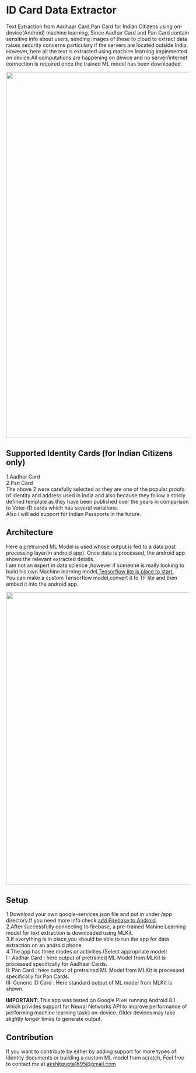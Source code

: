 # ID Card Data Extractor

Text Extraction from Aadhaar Card,Pan Card for Indian Citizens using on-device(Android) machine learning. 
Since Aadhar Card and Pan Card contain sensitive info about users, sending images of these to cloud to extract data
raises security concerns particulary if the servers are located outside India.  
However, here all the text is extracted using machine learning implemented on device.All computations are happening on device and no server/internet connection is required once the trained ML model has been downloaded.

<img src="https://lh3.googleusercontent.com/9JisclTeXnC14T5fzUkMyTkGXZ4rSWtZ2QxLBqRJj1Ce6nG52RVj0KGZDOIl16FKqIy48SAF-hPMhB-4qqeqFIKUetpoWYzcsaeQK1_eJG3v17cX5UHaWOB5xtqHUtVU8GfeJT2CufDW8J-wGIQg4E1jzLBE95GRfiEtNzHL79BIiaB0hLx9gMKuoAulHIM9c0pl9XWj0bJUuFrFgjzNce4V8KvWsxyVPKoOGjTOvCCjHPS7jxgck9j0fwxpKS1KVVtFT-ycPLH8DkHTCk6QZHQM_L-TYKPykKrhqXklNZf1aXIU3-ptahHbuG-eTgXVZ_zos3Gel_X-cyNg7FpyrdzrbYYRT0_ObWbYtiHTpVBw7WSDWDLM8iFJvzFWF6jazxQWsSiSQXgE6nZzoCtUlYC4bKLsfLtWa5-MN1Qno8k2eMyZ489DO5IKIUynHZUDHUkL6cwDyN1SlZxhJkT7Nd3PFHmFG_vOtZ99BH7gWVuXFqV4cuMUdfGB9fUkzeYnp_g0Ztw5h3HYtkUEsHYwEx2q9gRhL3F-ps-3-mbsfnWQR5t7LsiiAQGrQt1iFFdoNjSKX9ntLj0Zk0WlYsRyCbhtHkmqdjh9ne1tTGlhsf37ihhuQBt-ljjXNtFYsqSSkmGdHYcqooMJUfp_4eNZvOnCGOIh5NMsmA=w2160-h1384-no" align="center" width="1000">

## Supported Identity Cards (for Indian Citizens only)

1.Aadhar Card  
2.Pan Card  
The above 2 were carefully selected as they are one of the popular proofs of identity and address used in India and also because they follow a stricly defined template as they have been published over the years in comparison to Voter-ID cards which has several variations.  
Also i will add support for Indian Passports in the future.  

## Architecture

Here a pretrained ML Model is used whose output is fed to a data post processing layer(in android app). Once data is processed, the android app shows the relevant extracted details.  
I am not an expert in data science ,however if someone is really looking to build his own Machine learning model,[Tensorflow lite is place to start.](https://www.tensorflow.org/mobile/tflite/)  
You can make a custom Tensorflow model,convert it to TF lite and then embed it into the android app.  

<img src="https://lh3.googleusercontent.com/Fx2RsHY1XgRr2NHhBXcwaWw2gNL19hJJ7OkFLj75AOmPxPTJays0GYX7EQEaLPkX9X-Aofx1UIDvfo4Hgh1GR7B_UmwhNtiqRpOkjiqrg1lFCAjp7ljHYxRRsLXK_rLOYfJvEO6p9iq5uiY_fU99QiuOnDj9Cu8TOxeDa5CV4qgVLlpvOdfXtkrRZQTSjY--dJUpPtBBaOBCCEq5nBccYO5fHf6lJzBNST4Ac7WMyvxAZPnyAw7m8h4xG_c3d0n50kOA3l7HHoHHmwOPxExDhQVNFDzRNEb-b08FmsAH-abbU21_9jH6ZVMu_cBDooMpUtXjFIS527zO1IEPp0SEiDE8rvVVON0--iqQMM1jYSo7aGwqJSi_mybuGUDuno3tUqBdanyL3439ny94InCYYcHyWNYAS2-HzeiGQxFdU0KA-ySSEvF1Tz79XSQuG7rgLzIU3Ke0y72bm0dy-33SCloNGfqjr6oTLDsWuA95htGMEs0EGuMH6YXQFT3VgYUitqiswWaE_snmKnASErJxmEh7ZE41MDxq6Zp4pGueumFyVo0udqTBoAHUdf1lBqr5ZomilyxXxrtCr_fcNNLWmQW_G1_xstwmvwaMYeX1=w797-h461-no" align="center" width="800">


## Setup

1.Download your own google-services.json file and put in under /app directory.If you need more info check [add Firebase to Android](https://firebase.google.com/docs/android/setup).  
2.After successfully connecting to firebase, a pre-trained Mahine Learning model for text extraction is downloaded using MLKit.  
3.If everything is in place,you should be able to run the app for data extraction on an android phone.  
4.The app has three modes or activities (Select appropriate mode):  
  I : Aadhar Card : here output of pretrained ML Model from MLKit is processed specifically for Aadhaar Cards.  
  II: Pan Card : here output of pretrained ML Model from MLKit is processed specifically for Pan Cards.   
  III: Generic ID Card : Here standard output of ML model from MLKit is shown.    

**IMPORTANT**: This app was tested on Google Pixel running Android 8.1 which privides support for Neural Networks API to improve performance of
performing machine learning tasks on-device. Older devices may take slightly longer times to generate output.

## Contribution  

If you want to contribute by either by adding support for more types of identity documents or building a custom ML model from scratch, Feel free to contact me at akshitgupta1695@gmail.com

